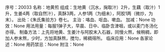 序号：20033
名称：地黄煎
组成：生地黄（沉水，掬取汁）2升，生藕（取汁）1升，生姜4两（取自然汁），真酥3两，人参1两（为细未），阿胶1两（微炒，为末）。
出处：《朱氏集验方》卷七。
主治：咯血、呕血、嗽血。
加减：None
功效：None
用法用量：每服1弹子大，早晨、日中、临卧含津咽，或以麦门冬汤化亦得。
制备方法：上先将地黄、生姜汁与阿胶末入石器，同慢火熬，候稍稠，即加人参末熬，少时，方加真酥熬，搅匀，稀稠得所。
临床应用：None
各家论述：None
用药禁忌：None
附注：None
